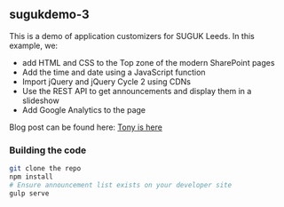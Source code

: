 ## sugukdemo-3

This is a demo of application customizers for SUGUK Leeds. In this example, we:
<ul>
<li>add HTML and CSS to the Top zone of the modern SharePoint pages</li>
<li>Add the time and date using a JavaScript function</li>
<li>Import jQuery and jQuery Cycle 2 using CDNs</li>
<li>Use the REST API to get announcements and display them in a slideshow</li>
<li>Add Google Analytics to the page</li>
  </ul>

<p>Blog post can be found here: <a href="http://www.tonyishere.co.uk/news/suguk-leeds-branding-sharepoint-using-application-customizers/">Tony is here</a></p>

### Building the code

```bash
git clone the repo
npm install
# Ensure announcement list exists on your developer site
gulp serve
```

